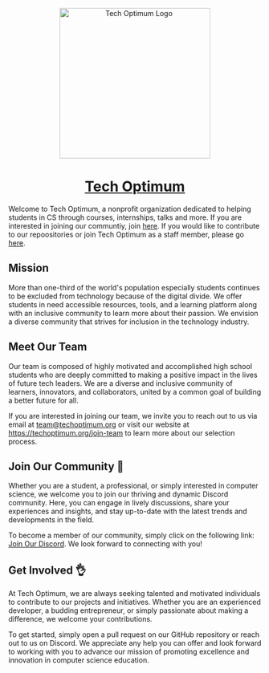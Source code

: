 <p align="center"><img width="300" alt="Tech Optimum Logo" src="https://www.techoptimum.org/logo-transparent.png"></p>
<h1 align="center"><a href="https://techoptimum.org">Tech Optimum</a></h1>

Welcome to Tech Optimum, a nonprofit organization dedicated to helping students in CS through courses, internships, talks and more. If you are interested in joining our communtiy, join [here](https://techoptimum.org/discord). If you would like to contribute to our repoositories or join Tech Optimum as a staff member, please go [here](https://techoptimum.org/join-team).



## Mission
More than one-third of the world's population especially students continues to be excluded from technology because of the digital divide. We offer students in need accessible resources, tools, and a learning platform along with an inclusive community to learn more about their passion. We envision a diverse community that strives for inclusion in the technology industry.

## Meet Our Team
Our team is composed of highly motivated and accomplished high school students who are deeply committed to making a positive impact in the lives of future tech leaders. We are a diverse and inclusive community of learners, innovators, and collaborators, united by a common goal of building a better future for all.

If you are interested in joining our team, we invite you to reach out to us via email at team@techoptimum.org or visit our website at https://techoptimum.org/join-team to learn more about our selection process.

## Join Our Community 🚀
Whether you are a student, a professional, or simply interested in computer science, we welcome you to join our thriving and dynamic Discord community. Here, you can engage in lively discussions, share your experiences and insights, and stay up-to-date with the latest trends and developments in the field.

To become a member of our community, simply click on the following link: <a href="https://discord.com/9C9rJtBv">Join Our Discord</a>. We look forward to connecting with you!

## Get Involved 👌
At Tech Optimum, we are always seeking talented and motivated individuals to contribute to our projects and initiatives. Whether you are an experienced developer, a budding entrepreneur, or simply passionate about making a difference, we welcome your contributions.

To get started, simply open a pull request on our GitHub repository or reach out to us on Discord. We appreciate any help you can offer and look forward to working with you to advance our mission of promoting excellence and innovation in computer science education.
